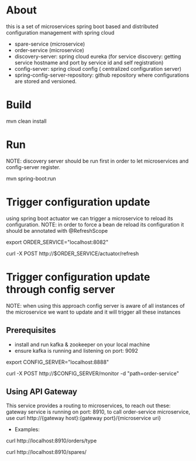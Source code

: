 # About
this is a set of microservices spring boot based and distributed configuration management with spring cloud
* spare-service (microservice)
* order-service (microservice)
* discovery-server: spring cloud eureka (for service discovery: getting service hostname and port by service id and self
 registration)
* config-server: spring cloud config ( centralized configuration server)
* spring-config-server-repository: github repository where configurations are stored and versioned.

# Build
mvn clean install

# Run
NOTE: discovery server should be run first in order to let microservices and config-server register.

mvn spring-boot:run

# Trigger configuration update
using spring boot actuator we can trigger a microservice to reload its configuration.
NOTE: in order to force a bean de reload its configuration it should be annotated with @RefreshScope 

export ORDER_SERVICE="localhost:8082"

curl -X POST http://$ORDER_SERVICE/actuator/refresh

# Trigger configuration update through config server
NOTE: when using this approach config server is aware of all instances of the microservice we want to update
and it will trigger all these instances
## Prerequisites
* install and run kafka & zookeeper on your local machine
* ensure kafka is running and listening on port: 9092
  
export CONFIG_SERVER="localhost:8888"

curl -X POST http://$CONFIG_SERVER/monitor -d "path=order-service"

## Using API Gateway
This service provides a routing to microservices, to reach out these:
gateway service is running on port: 8910, to call order-service microservice, use curl http://{gateway host}:{gateway port}/{microservice uri}
* Examples: 

curl http://localhost:8910/orders/type

curl http://localhost:8910/spares/
